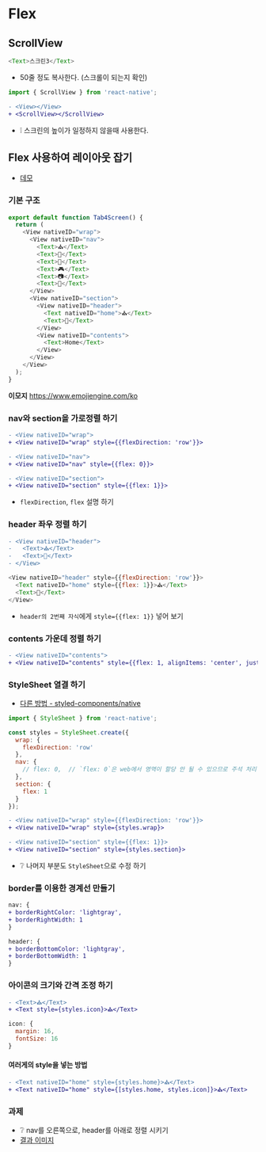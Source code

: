 # Flex

## ScrollView
```js
<Text>스크린3</Text>
```
* 50줄 정도 복사한다. (스크롤이 되는지 확인)
```js
import { ScrollView } from 'react-native';
```
```diff
- <View></View>
+ <ScrollView></ScrollView>
```
* ❕ 스크린의 높이가 일정하지 않을때 사용한다.

## Flex 사용하여 레이아웃 잡기
* [데모](https://ovdncids.github.io/html-css-curriculum/flex)

### 기본 구조
```js
export default function Tab4Screen() {
  return (
    <View nativeID="wrap">
      <View nativeID="nav">
        <Text>⛪</Text>
        <Text>🎡</Text>
        <Text>🎠</Text>
        <Text>🎮</Text>
        <Text>📷</Text>
        <Text>📼</Text>
      </View>
      <View nativeID="section">
        <View nativeID="header">
          <Text nativeID="home">⛪</Text>
          <Text>🤖</Text>
        </View>
        <View nativeID="contents">
          <Text>Home</Text>
        </View>
      </View>
    </View>
  );
}
```
**이모지**
https://www.emojiengine.com/ko

### nav와 section을 가로정렬 하기
```diff
- <View nativeID="wrap">
+ <View nativeID="wrap" style={{flexDirection: 'row'}}>
```
```diff
- <View nativeID="nav">
+ <View nativeID="nav" style={{flex: 0}}>
```
```diff
- <View nativeID="section">
+ <View nativeID="section" style={{flex: 1}}>
```
* `flexDirection`, `flex` 설명 하기

### header 좌우 정렬 하기
```diff
- <View nativeID="header">
-   <Text>⛪</Text>
-   <Text>🤖</Text>
- </View>
```
```js
<View nativeID="header" style={{flexDirection: 'row'}}>
  <Text nativeID="home" style={{flex: 1}}>⛪</Text>
  <Text>🤖</Text>
</View>
```
* `header의 2번째 자식`에게 `style={{flex: 1}}` 넣어 보기

### contents 가운데 정렬 하기
```diff
- <View nativeID="contents">
+ <View nativeID="contents" style={{flex: 1, alignItems: 'center', justifyContent: 'center'}}>
```

### StyleSheet 열결 하기
* [다른 방법 - styled-components/native](https://www.google.com/search?q=styled-components%2Fnative&rlz=1C5CHFA_enKR953KR954&oq=styled-components%2Fnative&aqs=chrome..69i57j0i512l6j69i58.303j0j7&sourceid=chrome&ie=UTF-8)
```js
import { StyleSheet } from 'react-native';

const styles = StyleSheet.create({
  wrap: {
    flexDirection: 'row'
  },
  nav: {
    // flex: 0,  // `flex: 0`은 web에서 영역이 할당 안 될 수 있으므로 주석 처리 한다.
  },
  section: {
    flex: 1
  }
});
```
```diff
- <View nativeID="wrap" style={{flexDirection: 'row'}}>
+ <View nativeID="wrap" style={styles.wrap}>
```
```diff
- <View nativeID="section" style={{flex: 1}}>
+ <View nativeID="section" style={styles.section}>
```
* ❔ 나머지 부분도 `StyleSheet`으로 수정 하기

### border를 이용한 경계선 만들기
```diff
nav: {
+ borderRightColor: 'lightgray',
+ borderRightWidth: 1
}
```
```diff
header: {
+ borderBottomColor: 'lightgray',
+ borderBottomWidth: 1
}
```

### 아이콘의 크기와 간격 조정 하기
```diff
- <Text>⛪</Text>
+ <Text style={styles.icon}>⛪</Text>
```
```js
icon: {
  margin: 16,
  fontSize: 16
}
```
#### 여러게의 style을 넣는 방법
```diff
- <Text nativeID="home" style={styles.home}>⛪</Text>
+ <Text nativeID="home" style={[styles.home, styles.icon]}>⛪</Text>
```

### 과제
* ❔ nav를 오른쪽으로, header를 아래로 정렬 시키기
* [결과 이미지](https://ovdncids.github.io/html-css-curriculum/flex/reverse-layout.png)

<!--
## SplashScreen
* 앱이 켜지기 전에 나오는 로고 화면
-->
